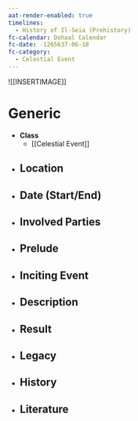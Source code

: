 ```yaml
---
aat-render-enabled: true
timelines:
  - History of Il-Seia (Prehistory)
fc-calendar: Dohaal Calendar
fc-date: -1265637-06-18
fc-category:
  - Celestial Event
---
```


![[INSERTIMAGE]]

# Generic
- **Class**
	- [[Celestial Event]]
- **Location**
	- 
- **Date (Start/End)**
	- 
- **Involved Parties**
	- 
- **Prelude**
	- 
- **Inciting Event**
	- 
- **Description**
	- 
- **Result**
	- 
- **Legacy**
	- 
- **History**
	- 
- **Literature**
	- 